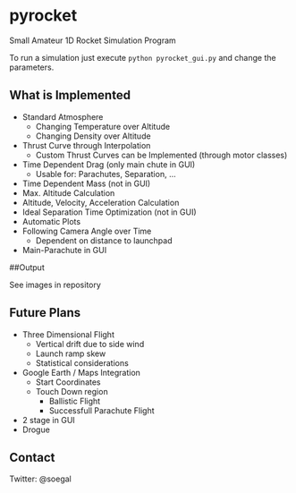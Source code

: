 pyrocket
========

Small Amateur 1D Rocket Simulation Program

To run a simulation just execute `python pyrocket_gui.py` and change the parameters.

## What is Implemented

* Standard Atmosphere
  * Changing Temperature over Altitude
  * Changing Density over Altitude
* Thrust Curve through Interpolation
  * Custom Thrust Curves can be Implemented (through motor classes)
* Time Dependent Drag (only main chute in GUI)
  * Usable for: Parachutes, Separation, ...
* Time Dependent Mass (not in GUI)
* Max. Altitude Calculation
* Altitude, Velocity, Acceleration Calculation
* Ideal Separation Time Optimization (not in GUI)
* Automatic Plots
* Following Camera Angle over Time
  * Dependent on distance to launchpad
* Main-Parachute in GUI

##Output

See images in repository

## Future Plans

* Three Dimensional Flight
  * Vertical drift due to side wind
  * Launch ramp skew
  * Statistical considerations
* Google Earth / Maps Integration
  * Start Coordinates
  * Touch Down region
    * Ballistic Flight
    * Successfull Parachute Flight
* 2 stage in GUI
* Drogue

## Contact
Twitter: @soegal
